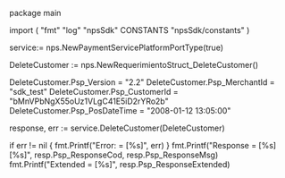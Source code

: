 package main

import (
        "fmt"
        "log"
        "npsSdk"
        CONSTANTS "npsSdk/constants"
)

service:= nps.NewPaymentServicePlatformPortType(true)

DeleteCustomer := nps.NewRequerimientoStruct_DeleteCustomer()

DeleteCustomer.Psp_Version = "2.2"
DeleteCustomer.Psp_MerchantId = "sdk_test"
DeleteCustomer.Psp_CustomerId = "bMnVPbNgX55oUz1VLgC41E5iD2rYRo2b"
DeleteCustomer.Psp_PosDateTime = "2008-01-12 13:05:00"

response, err := service.DeleteCustomer(DeleteCustomer)

if err != nil {
    fmt.Printf("Error: = [%s]", err)
}
fmt.Printf("Response = [%s] [%s]", resp.Psp_ResponseCod, resp.Psp_ResponseMsg)
fmt.Printf("Extended = [%s]", resp.Psp_ResponseExtended)



